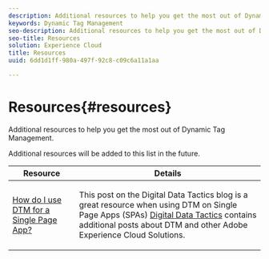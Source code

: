 ```yaml
---
description: Additional resources to help you get the most out of Dynamic Tag Management.
keywords: Dynamic Tag Management
seo-description: Additional resources to help you get the most out of Dynamic Tag Management.
seo-title: Resources
solution: Experience Cloud
title: Resources
uuid: 6dd1d1ff-980a-497f-92c8-c09c6a11a1aa

---
```


# Resources{#resources}

Additional resources to help you get the most out of Dynamic Tag Management.

Additional resources will be added to this list in the future.

<table id="table_DCFD5B45A6394D8D8B0220D8D888D7CB"> 
 <thead> 
  <tr> 
   <th colname="col1" class="entry"> Resource </th> 
   <th colname="col2" class="entry"> Details </th> 
  </tr>
 </thead>
 <tbody> 
  <tr> 
   <td colname="col1"><a href="https://www.digitaldatatactics.com/index.php/2016/04/20/how-do-i-use-dtm-for-a-single-page-app/" format="http" scope="external"> How do I use DTM for a Single Page App?</a> </td> 
   <td colname="col2"> <p>This post on the Digital Data Tactics blog is a great resource when using DTM on Single Page Apps (SPAs) <a href="https://www.digitaldatatactics.com" format="http" scope="external"> Digital Data Tactics</a> contains additional posts about DTM and other Adobe Experience Cloud Solutions. </p> </td> 
  </tr> 
 </tbody> 
</table>

